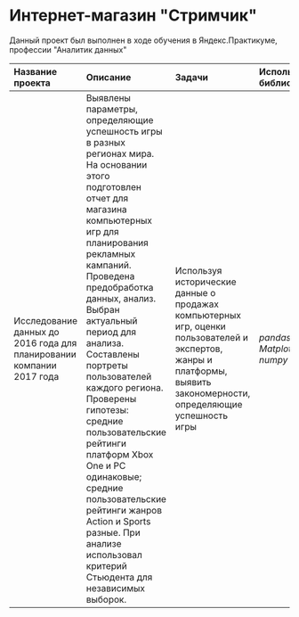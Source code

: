 
# Интернет-магазин "Стримчик"

Данный проект был выполнен в ходе обучения в Яндекс.Практикуме, профессии "Аналитик данных" 

| Название проекта | Описание | Задачи | Используемые библиотеки | 
| :---------------------- | :---------------------- | :---------------------- | :---------------------- |
| Исследование данных до 2016 года для планировании компании 2017 года | Выявлены параметры, определяющие успешность игры в разных регионах мира. На основании этого подготовлен отчет для магазина компьютерных игр для планирования рекламных кампаний. Проведена предобработка данных, анализ. Выбран актуальный период для анализа. Составлены портреты пользователей каждого региона. Проверены гипотезы: средние пользовательские рейтинги платформ Xbox One и PC одинаковые; средние пользовательские рейтинги жанров Action и Sports разные. При анализе использовал критерий Стьюдента для независимых выборок.| Используя исторические данные о продажах компьютерных игр, оценки пользователей и экспертов, жанры и платформы, выявить закономерности, определяющие успешность игры  | *pandas*  *Matplotlib*  *numpy*|

